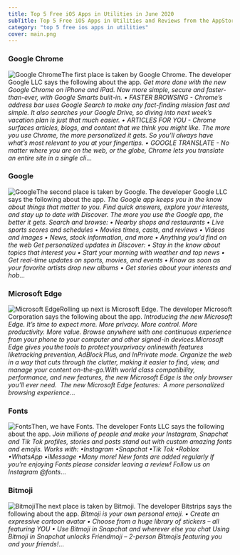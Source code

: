 ```yaml
---
title: Top 5 Free iOS Apps in Utilities in June 2020
subTitle: Top 5 Free iOS Apps in Utilities and Reviews from the AppStore in June 2020.
category: "top 5 free ios apps in utilities"
cover: main.png
---
```


### Google Chrome

![Google Chrome](https://is4-ssl.mzstatic.com/image/thumb/Purple113/v4/51/a8/c2/51a8c2f9-193c-b115-c7b8-16140c1845a7/AppIcon-0-0-1x_U007emarketing-0-0-0-6-0-0-sRGB-0-0-0-GLES2_U002c0-512MB-85-220-0-0.png/100x100bb.png)The first place is taken by Google Chrome. The developer Google LLC says the following about the app. _Get more done with the new Google Chrome on iPhone and iPad. Now more simple, secure and faster-than-ever, with Google Smarts built-in.   • FASTER BROWSING - Chrome’s address bar uses Google Search to make any fact-finding mission fast and simple. It also searches your Google Drive, so diving into next week’s vacation plan is just that much easier. • ARTICLES FOR YOU - Chrome surfaces articles, blogs, and content that we think you might like. The more you use Chrome, the more personalized it gets. So you’ll always have what’s most relevant to you at your fingertips. • GOOGLE TRANSLATE - No matter where you are on the web, or the globe, Chrome lets you translate an entire site in a single cli_...

### Google

![Google](https://is3-ssl.mzstatic.com/image/thumb/Purple113/v4/82/b1/4b/82b14b6f-59c5-68cb-e90c-7d5106738857/logo_gsa_ios_color-1x_U007emarketing-0-6-0-0-0-85-220-0.png/100x100bb.png)The second place is taken by Google. The developer Google LLC says the following about the app. _The Google app keeps you in the know about things that matter to you. Find quick answers, explore your interests, and stay up to date with Discover. The more you use the Google app, the better it gets.  Search and browse: • Nearby shops and restaurants • Live sports scores and schedules • Movies times, casts, and reviews • Videos and images • News, stock information, and more • Anything you’d find on the web  Get personalized updates in Discover: • Stay in the know about topics that interest you • Start your morning with weather and top news • Get real-time updates on sports, movies, and events • Know as soon as your favorite artists drop new albums • Get stories about your interests and hob_...

### Microsoft Edge

![Microsoft Edge](https://is1-ssl.mzstatic.com/image/thumb/Purple123/v4/6b/e8/22/6be822f4-8733-9fd9-5a2d-d52dd77fe0d2/AppIcon-0-0-1x_U007emarketing-0-0-0-7-0-0-sRGB-0-0-0-GLES2_U002c0-512MB-85-220-0-0.png/100x100bb.png)Rolling up next is Microsoft Edge. The developer Microsoft Corporation says the following about the app. _Introducing the new Microsoft Edge. It’s time to expect more. More privacy. More control. More productivity. More value. Browse anywhere with one continuous experience from your phone to your computer and other signed-in devices.Microsoft Edge gives you the tools to protect yourprivacy onlinewith features liketracking prevention, AdBlock Plus, and InPrivate mode. Organize the web in a way that cuts through the clutter, making it easier to find, view, and manage your content on-the-go.With world class compatibility, performance, and new features, the new Microsoft Edge is the only browser you’ll ever need. 
 The new Microsoft Edge features: 
 A more personalized browsing experience_...

### Fonts

![Fonts](https://is2-ssl.mzstatic.com/image/thumb/Purple113/v4/73/69/28/73692875-5e6f-9a8b-6bd3-82b8e5d44801/AppIcon-1x_U007emarketing-0-7-0-0-sRGB-85-220.png/100x100bb.png)Then, we have Fonts. The developer Fonts LLC says the following about the app. _Join millions of people and make your Instagram, Snapchat and Tik Tok profiles, stories and posts stand out with custom amazing fonts and emojis. Works with: •Instagram •Snapchat •Tik Tok •Roblox •WhatsApp •iMessage •Many more!  New fonts are added regularly  If you’re enjoying Fonts please consider leaving a review!  Follow us on Instagram @fonts_...

### Bitmoji

![Bitmoji](https://is2-ssl.mzstatic.com/image/thumb/Purple113/v4/e6/f6/68/e6f6683d-af65-69ee-2f74-c7c733835197/AppIcon-0-0-1x_U007emarketing-0-0-0-7-0-0-sRGB-0-0-0-GLES2_U002c0-512MB-85-220-0-0.png/100x100bb.png)The next place is taken by Bitmoji. The developer Bitstrips says the following about the app. _Bitmoji is your own personal emoji.  • Create an expressive cartoon avatar • Choose from a huge library of stickers – all featuring YOU • Use Bitmoji in Snapchat and wherever else you chat  Using Bitmoji in Snapchat unlocks Friendmoji – 2-person Bitmojis featuring you and your friends!_...

